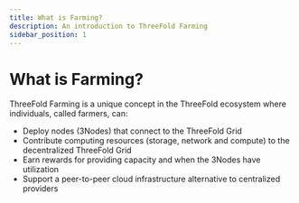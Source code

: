 ```yaml
---
title: What is Farming?
description: An introduction to ThreeFold Farming
sidebar_position: 1
---
```


# What is Farming?

ThreeFold Farming is a unique concept in the ThreeFold ecosystem where individuals, called farmers, can:

- Deploy nodes (3Nodes) that connect to the ThreeFold Grid
- Contribute computing resources (storage, network and compute) to the decentralized ThreeFold Grid
- Earn rewards for providing capacity and when the 3Nodes have utilization
- Support a peer-to-peer cloud infrastructure alternative to centralized providers